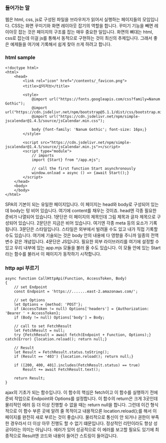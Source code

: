 ### 들어가는 말
웹은 html, css, js로 구성된 파일을 브라우저가 읽어서 실행하는 페이지들의 모임입니다. CSS는 화면 꾸미기와 화면 레이아웃 잡기의 역할을 합니다. 꾸미기 기능을 빼면 레이아웃 잡는 것은 페이지의 구조를 잡는 매우 중요한 일입니다. 화면의 뼈대는 html, css로 잡는데 이걸 js를 통해서 동적으로 구현하는 것이 최신의 추제입니다. 그래서 좋은 예제들을 여기에 기록해서 쉽게 찾아 쓰게 하려고 합니다.

### html sample
```
<!doctype html>
<html>
    <head>
        <link rel="icon" href="/contents/_favicon.png">
        <title>샵리저브</title>

        <style>
            @import url("https://fonts.googleapis.com/css?family=Nanum Gothic");
            @import url("https://cdn.jsdelivr.net/npm/bootstrap@5.1.1/dist/css/bootstrap.min.css");
            @import url("https://cdn.jsdelivr.net/npm/simple-jscalendar@1.4.5/source/jsCalendar.min.css");

            body {font-family: 'Nanum Gothic'; font-size: 16px;}
        </style>

        <script src="https://cdn.jsdelivr.net/npm/simple-jscalendar@1.4.5/source/jsCalendar.min.js"></script>
        <script type="module">
            // imports
            import {Start} from "/app.mjs";

            // call the first function Start asynchronously
            window.onload = async () => {await Start();}
        </script>
    </head>
    <body>
    </body>
</html>
```
SPA의 기본이 되는 유일한 페이지입니다. 이 페이지는 head와 body로 구성되어 있는데 body는 텅 비어 있습니다. 여기에 content를 채우는 것이죠. head엔 각종 필요한 준비가 나열되어 있습니다.
1문단은 이 페이지의 제목인데 그림 제목과 글자 제목으로 구성되어 있습니다.
2문단은 지금은 비어 있습니다. 여기엔 각종 meta 등의 요소가 기록됩니다.
3문단은 스타일입니다. 스타일은 외부에서 빌려올 수도 있고 내가 직접 기록할 수도 있습니다. 여기에 기술되는 것은 body 안의 내용에 다 영향을 주니까 일종의 전역 변수 같은 개념입니다.
4문단은 JS입니다. 필요한 외부 라이브러리를 여기에 설정할 수 있고 우리 내부에 있는 app.mjs 모듈을 불러 올 수도 있습니다. 이 모듈 안에 있는 Start라는 함수를 불러서 이 페이지가 동작하기 시작합니다.




### http api 부르기
```
async function CallHttpApi(Function, AccessToken, Body)
{
    // set Endpoint
    const Endpoint = 'https://.......east-2.amazonaws.com/';
    
    // set Options
    let Options = {method: 'POST'};
    if (AccessToken != null) Options['headers'] = {Authorization: 'Bearer ' + AccessToken};
    if (Body != null) Options['body'] = Body;

    // call to set FetchResult
    let FetchResult = null;
    try {FetchResult = await fetch(Endpoint + Function, Options);} catch(Error) {location.reload(); return null;}

    // Result
    let Result = FetchResult.status.toString();
    if (Result == '403') {location.reload(); return null;}

    if ([200, 400, 401].includes(FetchResult.status) == true)
        Result += await FetchResult.text();

    return Result;
}
```
ajax의 기초가 되는 함수입니다. 이 함수의 핵심은 fetch이고 이 함수를 실행하기 전에 준비 작업으로 Endpoint와 Options를 설정합니다. 이 함수의 return은 크게 3곳인데 물리적인 에러 등 더 이상 진행할 수 없을 때는 return null을 합니다. 그런데 이건 형식적으로 이 함수 부른 곳에 알려 줄 목적이고 내용적으론 location.reload();를 해서 이 페이지를 완전히 새로 부르는 것이 좋습니다. 물리적으로 통신이 안 되거나 권한이 부족한 경우라서 더 이상 아무 진행도 할 수 없기 떄문입니다. 정상적인 리턴이라도 항상 성공이라는 의미는 아닙니다. 에러가 있어 성공적으로 이 에러를 보고할 필요도 있기에 최종적으로 Result엔 코드와 내용이 들어간 스트링이 들어갑니다.

